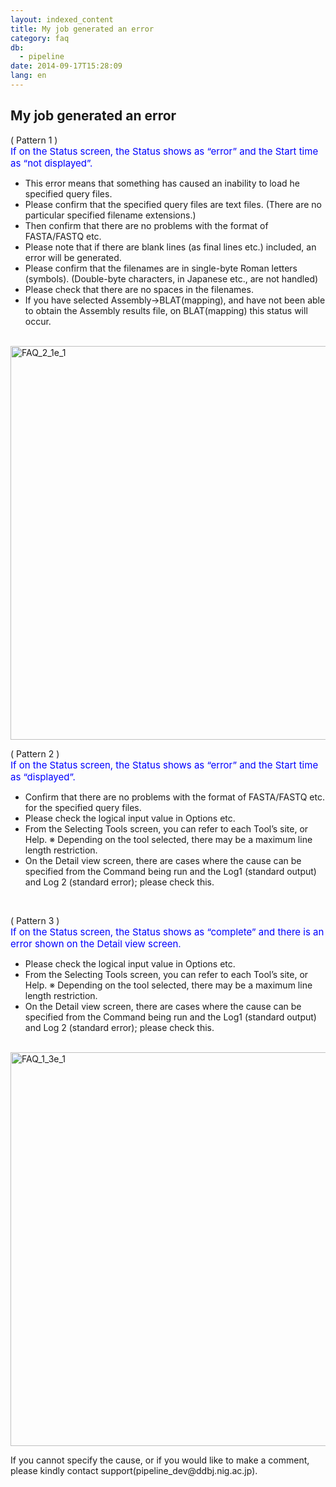 ```yaml
---
layout: indexed_content
title: My job generated an error
category: faq
db:
  - pipeline
date: 2014-09-17T15:28:09
lang: en
---
```


## My job generated an error

<p>( Pattern 1 )<br><span style="font-size: 15px; color:rgb(0,0,255)">If on the Status screen, the Status shows as “error” and the Start time as “not displayed”.</span></p>
<ul>
  <li>This error means that something has caused an inability to load he specified query files.</li>
  <li>Please confirm that the specified query files are text files. (There are no particular specified filename extensions.)</li>
  <li>Then confirm that there are no problems with the format of FASTA/FASTQ etc.</li>
  <li>Please note that if there are blank lines (as final lines etc.) included, an error will be generated.</li>
  <li>Please confirm that the filenames are in single-byte Roman letters (symbols). (Double-byte characters, in Japanese etc., are not handled)</li>
  <li>Please check that there are no spaces in the filenames.</li>
  <li>If you have selected Assembly→BLAT(mapping), and have not been able to obtain the Assembly results file, on BLAT(mapping) this status will occur.</li>
</ul><br><a href="{{ site.baseurl }}/assets/images/news/FAQ_2_1e_1.png"><img src="{{ site.baseurl }}/assets/images/news/FAQ_2_1e_1.png" alt="FAQ_2_1e_1" style="width: 630px;"></a><br>
<p>( Pattern 2 )<br><span style="font-size: 15px; color:rgb(0,0,255)">If on the Status screen, the Status shows as “error” and the Start time as “displayed”.</span></p>
<ul>
  <li>Confirm that there are no problems with the format of FASTA/FASTQ etc. for the specified query files. </li>
  <li>Please check the logical input value in Options etc.</li>
  <li>From the Selecting Tools screen, you can refer to each Tool’s site, or Help. ※ Depending on the tool selected, there may be a maximum line length restriction.</li>
  <li>On the Detail view screen, there are cases where the cause can be specified from the Command being run and the Log1 (standard output) and Log 2 (standard error); please check this.</li>
</ul><br>
<p>( Pattern 3 )<br><span style="font-size: 15px; color:rgb(0,0,255)">If on the Status screen, the Status shows as “complete” and there is an error shown on the Detail view screen.</span></p>
<ul>
  <li>Please check the logical input value in Options etc.</li>
  <li>From the Selecting Tools screen, you can refer to each Tool’s site, or Help. ※ Depending on the tool selected, there may be a maximum line length restriction.</li>
  <li>On the Detail view screen, there are cases where the cause can be specified from the Command being run and the Log1 (standard output) and Log 2 (standard error); please check this.</li>
</ul><br><a href="{{ site.baseurl }}/assets/images/news/FAQ_1_3e_1.png"><img src="{{ site.baseurl }}/assets/images/news/FAQ_1_3e_1.png" alt="FAQ_1_3e_1" style="width: 630px;"></a><br>
<p>If you cannot specify the cause, or if you would like to make a comment, please kindly contact support(pipeline_dev@ddbj.nig.ac.jp).</p>
